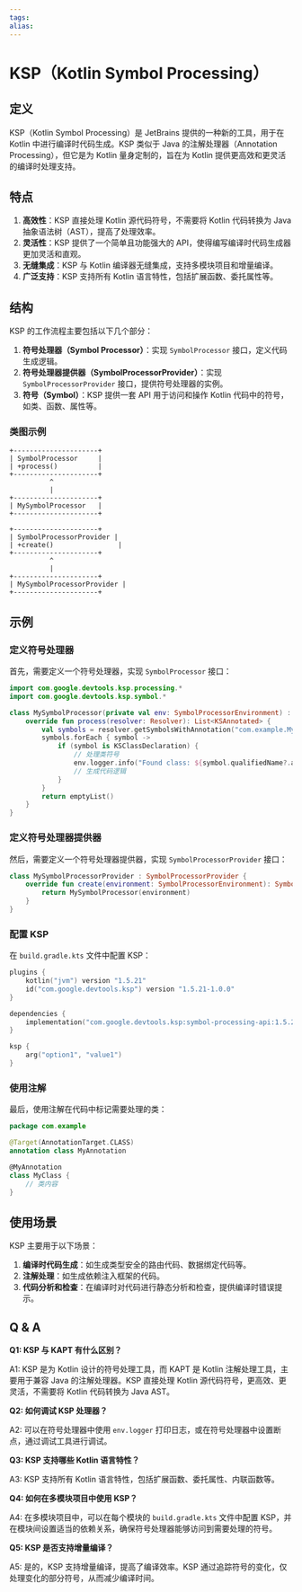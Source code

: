 ```yaml
---
tags: 
alias:
---
```


# KSP（Kotlin Symbol Processing）

## 定义

KSP（Kotlin Symbol Processing）是 JetBrains 提供的一种新的工具，用于在 Kotlin 中进行编译时代码生成。KSP 类似于 Java 的注解处理器（Annotation Processing），但它是为 Kotlin 量身定制的，旨在为 Kotlin 提供更高效和更灵活的编译时处理支持。

## 特点

1. **高效性**：KSP 直接处理 Kotlin 源代码符号，不需要将 Kotlin 代码转换为 Java 抽象语法树（AST），提高了处理效率。
2. **灵活性**：KSP 提供了一个简单且功能强大的 API，使得编写编译时代码生成器更加灵活和直观。
3. **无缝集成**：KSP 与 Kotlin 编译器无缝集成，支持多模块项目和增量编译。
4. **广泛支持**：KSP 支持所有 Kotlin 语言特性，包括扩展函数、委托属性等。

## 结构

KSP 的工作流程主要包括以下几个部分：

1. **符号处理器（Symbol Processor）**：实现 `SymbolProcessor` 接口，定义代码生成逻辑。
2. **符号处理器提供器（SymbolProcessorProvider）**：实现 `SymbolProcessorProvider` 接口，提供符号处理器的实例。
3. **符号（Symbol）**：KSP 提供一套 API 用于访问和操作 Kotlin 代码中的符号，如类、函数、属性等。

### 类图示例

```plaintext
+---------------------+
| SymbolProcessor     |
| +process()          |
+---------------------+
          ^
          |
+---------------------+
| MySymbolProcessor   |
+---------------------+

+---------------------+
| SymbolProcessorProvider |
| +create()                |
+---------------------+
          ^
          |
+---------------------+
| MySymbolProcessorProvider |
+---------------------+
```

## 示例

### 定义符号处理器

首先，需要定义一个符号处理器，实现 `SymbolProcessor` 接口：

```kotlin
import com.google.devtools.ksp.processing.*
import com.google.devtools.ksp.symbol.*

class MySymbolProcessor(private val env: SymbolProcessorEnvironment) : SymbolProcessor {
    override fun process(resolver: Resolver): List<KSAnnotated> {
        val symbols = resolver.getSymbolsWithAnnotation("com.example.MyAnnotation")
        symbols.forEach { symbol ->
            if (symbol is KSClassDeclaration) {
                // 处理类符号
                env.logger.info("Found class: ${symbol.qualifiedName?.asString()}")
                // 生成代码逻辑
            }
        }
        return emptyList()
    }
}
```

### 定义符号处理器提供器

然后，需要定义一个符号处理器提供器，实现 `SymbolProcessorProvider` 接口：

```kotlin
class MySymbolProcessorProvider : SymbolProcessorProvider {
    override fun create(environment: SymbolProcessorEnvironment): SymbolProcessor {
        return MySymbolProcessor(environment)
    }
}
```

### 配置 KSP

在 `build.gradle.kts` 文件中配置 KSP：

```kotlin
plugins {
    kotlin("jvm") version "1.5.21"
    id("com.google.devtools.ksp") version "1.5.21-1.0.0"
}

dependencies {
    implementation("com.google.devtools.ksp:symbol-processing-api:1.5.21-1.0.0")
}

ksp {
    arg("option1", "value1")
}
```

### 使用注解

最后，使用注解在代码中标记需要处理的类：

```kotlin
package com.example

@Target(AnnotationTarget.CLASS)
annotation class MyAnnotation

@MyAnnotation
class MyClass {
    // 类内容
}
```

## 使用场景

KSP 主要用于以下场景：

1. **编译时代码生成**：如生成类型安全的路由代码、数据绑定代码等。
2. **注解处理**：如生成依赖注入框架的代码。
3. **代码分析和检查**：在编译时对代码进行静态分析和检查，提供编译时错误提示。

## Q & A

**Q1: KSP 与 KAPT 有什么区别？**

A1: KSP 是为 Kotlin 设计的符号处理工具，而 KAPT 是 Kotlin 注解处理工具，主要用于兼容 Java 的注解处理器。KSP 直接处理 Kotlin 源代码符号，更高效、更灵活，不需要将 Kotlin 代码转换为 Java AST。

**Q2: 如何调试 KSP 处理器？**

A2: 可以在符号处理器中使用 `env.logger` 打印日志，或在符号处理器中设置断点，通过调试工具进行调试。

**Q3: KSP 支持哪些 Kotlin 语言特性？**

A3: KSP 支持所有 Kotlin 语言特性，包括扩展函数、委托属性、内联函数等。

**Q4: 如何在多模块项目中使用 KSP？**

A4: 在多模块项目中，可以在每个模块的 `build.gradle.kts` 文件中配置 KSP，并在模块间设置适当的依赖关系，确保符号处理器能够访问到需要处理的符号。

**Q5: KSP 是否支持增量编译？**

A5: 是的，KSP 支持增量编译，提高了编译效率。KSP 通过追踪符号的变化，仅处理变化的部分符号，从而减少编译时间。